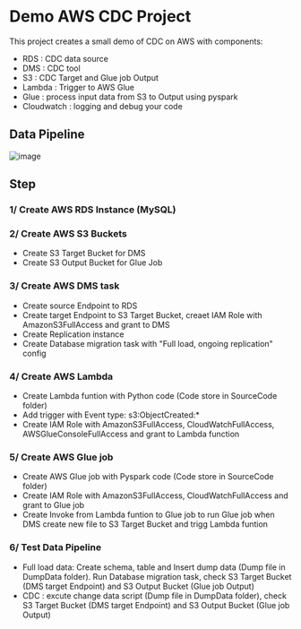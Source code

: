 # Demo AWS CDC Project

This project creates a small demo of CDC on AWS with components:
- RDS : CDC data source
- DMS : CDC tool
- S3 : CDC Target and Glue job Output
- Lambda : Trigger to AWS Glue
- Glue : process input data from S3 to Output using pyspark
- Cloudwatch : logging and debug your code


## Data Pipeline

![image](https://user-images.githubusercontent.com/124248166/216773163-8588772c-feec-4958-aa77-bf04864a6a74.png)





## Step

### 1/ Create AWS RDS Instance (MySQL)
### 2/ Create AWS S3 Buckets
- Create S3 Target Bucket for DMS
- Create S3 Output Bucket for Glue Job
### 3/ Create AWS DMS task 
- Create source Endpoint to RDS
- Create target Endpoint to S3 Target Bucket, creaet IAM Role with AmazonS3FullAccess and grant to DMS
- Create Replication instance
- Create Database migration task with "Full load, ongoing replication" config
### 4/ Create AWS Lambda
- Create Lambda funtion with Python code (Code store in SourceCode folder)
- Add trigger with Event type: s3:ObjectCreated:* 
- Create IAM Role with AmazonS3FullAccess, CloudWatchFullAccess, AWSGlueConsoleFullAccess and grant to Lambda function
### 5/ Create AWS Glue job 
- Create AWS Glue job with Pyspark code (Code store in SourceCode folder)
- Create IAM Role with AmazonS3FullAccess, CloudWatchFullAccess and grant to Glue job
- Create Invoke from Lambda funtion to Glue job to run Glue job when DMS create new file to S3 Target Bucket and trigg Lambda funtion
### 6/ Test Data Pipeline
- Full load data: Create schema, table and Insert dump data (Dump file in DumpData folder). Run Database migration task, check S3 Target Bucket (DMS target Endpoint) and S3 Output Bucket (Glue job Output)
- CDC : excute change data script (Dump file in DumpData folder), check S3 Target Bucket (DMS target Endpoint) and S3 Output Bucket (Glue job Output)
